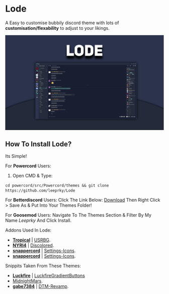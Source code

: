 # Lode
A Easy to customise bubbily discord theme with lots of **customisation/flexability** to adjust to your likings.

![preview](https://raw.githubusercontent.com/leeprky/Lode/main/default/images/PreviewEdit.jpg)

## How To Install Lode?
Its Simple!

For **Powercord** Users:
1. Open CMD & Type:
```
cd powercord/src/Powercord/themes && git clone https://github.com/leeprky/Lode
```

For **Betterdiscord** Users:
Click The Link Below:
[Download](https://raw.githubusercontent.com/leeprky/Lode/main/default/support/betterdiscord/LodeBD.theme.css)
Then Right Click > Save As & Put Into Your Themes Folder!

For **Goosemod** Users:
Navigate To The Themes Section & Filter By My Name *Leeprky* And Click Install.

Addons Used In Lode:
- **[Tropical](https://github.com/Tropix126)** | [USRBG](https://github.com/Discord-Custom-Covers/usrbg).
- **[NYRI4](https://github.com/NYRI4)** | [Discolored](https://github.com/NYRI4/Discolored).
- **[snappercord](https://github.com/snappercord)** | [Settings-Icons](https://github.com/snappercord/Settings-Icons).
- **[snappercord](https://github.com/v-briese)** | [Settings-Icons](https://github.com/snappercord/Settings-Icons).

Snippits Taken From These Themes:
- **[Luckfire](https://github.com/Luckfire)** | [LuckfireGradientButtons](https://raw.githack.com/leeprky/Lode/main/default/support/gradients/luckfiregradientbuttons.css) 
- [MidnightMars](https://github.com/LuckFire/midnight-mars).
- **[gabe7384](https://github.com/gabe7384)** | [DTM-Revamp](https://github.com/gabe7384/DTM-16-Revamp).


